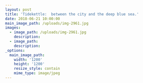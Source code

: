 ```yaml
---
layout: post
title: 'Tidekettle:  between the city and the deep blue sea.'
date: 2018-06-21 10:00:00
main_image_path: /uploads/img-2961.jpg
images:
  - image_path: /uploads/img-2961.jpg
    description:
  - image_path:
    description:
_options:
  main_image_path:
    width: '1200'
    height: '1200'
    resize_style: contain
    mime_type: image/jpeg
---
```


